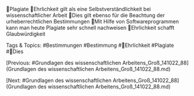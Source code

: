 Plagiate
Ehrlichkeit gilt als eine Selbstverständlichkeit bei wissenschaftlicher Arbeit
Dies gilt ebenso für die Beachtung der urheberrechtlichen Bestimmungen
Mit Hilfe von Softwareprogrammen kann man heute Plagiate sehr schnell nachweisen
Ehrlichkeit schafft Glaubwürdigkeit

   Tags & Topics:
   #Bestimmungen
   #Bestimmung
   #Ehrlichkeit
   #Plagiate
   #Dies

[Previous: #Grundlagen des wissenschaftlichen Arbeitens_Groß_141022_88](Grundlagen des wissenschaftlichen Arbeitens_Groß_141022_88.md)

[Next: #Grundlagen des wissenschaftlichen Arbeitens_Groß_141022_88](Grundlagen des wissenschaftlichen Arbeitens_Groß_141022_88.md)